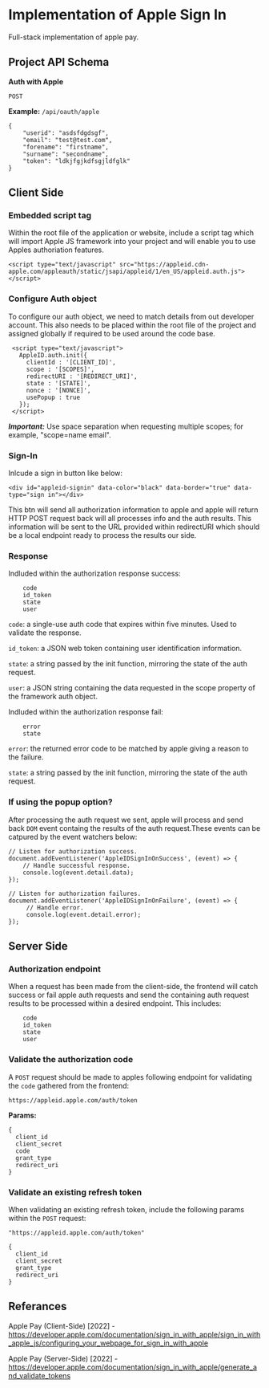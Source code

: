# Implementation of Apple Sign In

Full-stack implementation of apple pay. 

## Project API Schema

**Auth with Apple**

`POST`

**Example:** `/api/oauth/apple`

```
{
    "userid": "asdsfdgdsgf",
    "email": "test@test.com",
    "forename": "firstname",   
    "surname": "secondname",
    "token": "ldkjfgjkdfsgjldfglk"
}
```

## Client Side 

### Embedded script tag

Within the root file of the application or website, include a script tag which will import Apple JS framework into your project and will enable you to use Apples authoriation features.

```
<script type="text/javascript" src="https://appleid.cdn-apple.com/appleauth/static/jsapi/appleid/1/en_US/appleid.auth.js"></script>
```

### Configure Auth object

To configure our auth object, we need to match details from out developer account. This also needs to be placed within the root file of the project and assigned globally if required to be used around the code base.

```
 <script type="text/javascript">
   AppleID.auth.init({
     clientId : '[CLIENT_ID]',
     scope : '[SCOPES]',
     redirectURI : '[REDIRECT_URI]',
     state : '[STATE]',
     nonce : '[NONCE]',
     usePopup : true
   });
 </script>
```

***Important:*** Use space separation when requesting multiple scopes; for example, "scope=name email".

### Sign-In 

Inlcude a sign in button like below:

```
<div id="appleid-signin" data-color="black" data-border="true" data-type="sign in"></div>
```

This btn will send all authorization information to apple and apple will return HTTP POST request back will all processes info and the auth results. This information will be sent to the URL provided within redirectURI which should be a local endpoint ready to process the results our side.

### Response 

Indluded within the authorization response success:

```
    code
    id_token
    state
    user
```

`code`: a single-use auth code that expires within five minutes. Used to validate the response.

`id_token`: a JSON web token containing user identification information.

`state`: a string passed by the init function, mirroring the state of the auth request.

`user`: a JSON string containing the data requested in the scope property of the framework auth object.

Indluded within the authorization response fail:

```
    error
    state
```

`error`: the returned error code to be matched by apple giving a reason to the failure.

`state`: a string passed by the init function, mirroring the state of the auth request.

### If using the popup option?

After processing the auth request we sent, apple will process and send back `DOM` event containg the results of the auth request.These events can be catpured by the event watchers below:

```
// Listen for authorization success.
document.addEventListener('AppleIDSignInOnSuccess', (event) => {
    // Handle successful response.
    console.log(event.detail.data);
});

// Listen for authorization failures.
document.addEventListener('AppleIDSignInOnFailure', (event) => {
     // Handle error.
     console.log(event.detail.error);
});
```

## Server Side 

### Authorization endpoint

When a request has been made from the client-side, the frontend will catch success or fail apple auth requests and send the containing auth request results to be processed within a desired endpoint. This includes:

```
    code
    id_token
    state
    user
```

### Validate the authorization code 

A `POST` request should be made to apples following endpoint for validating the `code` gathered from the frontend:

```
https://appleid.apple.com/auth/token
```

**Params:**

```
{
  client_id
  client_secret
  code
  grant_type
  redirect_uri 
}
```

### Validate an existing refresh token

When validating an existing refresh token, include the following params within the `POST` request:

`"https://appleid.apple.com/auth/token"`

```
{
  client_id
  client_secret  
  grant_type
  redirect_uri 
}
```

## Referances 

Apple Pay (Client-Side) [2022] - https://developer.apple.com/documentation/sign_in_with_apple/sign_in_with_apple_js/configuring_your_webpage_for_sign_in_with_apple

Apple Pay (Server-Side) [2022] - https://developer.apple.com/documentation/sign_in_with_apple/generate_and_validate_tokens
